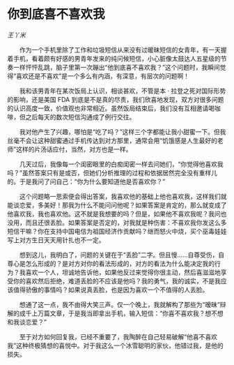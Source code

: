 # 你到底喜不喜欢我

*王丫米*

　　作为一个手机里除了工作和垃圾短信从来没有过暖昧短信的女青年，有一天握着手机，看着颇有好感的男青年发来的纯问候短信，小心脏像太鼓达人五星级的节奏一样怦怦乱跳，脑子里第一次蹦出“他到底喜不喜欢我？”这个问题时，我瞬间觉得“喜欢还是不喜欢”是一个多么有内涵，有深意，有层次的问题啊！

　　我和该男青年在某次饭局上认识，相谈甚欢，不管是本 · 拉登之死对国际形势的影响，还是美国 FDA 到底是不是真的尽责，我们欣喜地发现，双方对很多问题的认识高度一致，价值观也非常相近。虽然饭局结束后，我们没有互相邀请喝咖啡，但之后每天的数次短信沟通成了例行交往。

　　我对他产生了兴趣，哪怕是“吃了吗？”这样三个字都能让我小甜蜜一下。但我丝毫不会让这种甜蜜通过手机传达到对方那里，通常会用“饥饿感是人生最好的老师”这样的片汤话应付，当然，对方也是一样。

　　几天过后，我像每一个闺密眼里的白痴闺密一样去问她们，“你觉得他喜欢我吗？”虽然答案只有是或否，但她们分析推理的过程和依据居然完全没有重样儿的。于是我问了问自己：“你为什么要知道他是否喜欢你？”

　　这个问题略一思索便会得出答案，我喜欢他的基础上他也喜欢我，这样我们就能谈恋爱，多美好！那我为什么不能问问他呢？如果答案是肯定的，那么就变成了他喜欢我，我也喜欢他。这不就是我想要的吗？但是，如果他不喜欢我呢？我问也没用，而且还很丢脸。如果答案是否定的，对我就是种伤害：不喜欢我你发这么多短信干嘛？你在支持中国电信为祖国经济作贡献吗？继而怒火中烧，买个巫毒娃娃写上对方生日天天用针扎也不一定。

　　想到这儿，我明白了，问题的关键在于“丢脸”二字。但且慢……自尊受伤，自尊心是怎么形成的？是对方对你的看法形成的，对方的看法为什么能决定我的行为？我喜欢一个人，坦诚地告诉他，如果他反过来觉得你很主动，然后喜滋滋地享受你的喜欢然后拒绝，难道丢脸的不应该是他吗？我的勇气，我的诚实，不是我应该值得骄傲的事情吗？如果说真丢脸，也是因为喜欢一个不值得的人丢脸。

　　想通了这一点，我不由得大笑三声。仅一个晚上，我就解构了那些为“暧昧”辩解的成千上万篇文章，于是我当即拿出手机，输入短信：“你喜不喜欢我？想不想和我谈恋爱？”

　　至于对方如何回复我，已经不重要了，我陶醉在自己轻易破解“他喜不喜欢我”这种终极猜想的喜悦中。对于我这么一个冰雪聪明的家伙，他错过我，是他的损失。